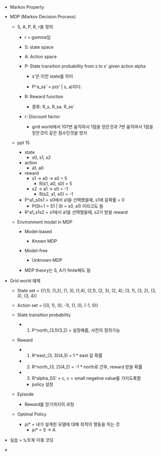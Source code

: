 - Markov Property
- MDP (Markov Decision Process)
	- S, A, P, R, r을 정의
		- r = gamma임
		- S: state space
		- A: Action space
		- P: State transition probability from s to s' given action alpha
			- s'은 이전 state를 의미
			
			- P^a_ss' = p(s' | s, a)이다.
		
		- R: Reward function
			- 종류: R_s, R_sa, R_ss'
		- r: Discount factor
			- grid world에서 107번 움직여서 1점을 얻은것과 7번 움직여서 1점을 얻은것이 같은 점수인것을 방지
	
	- ppt 15
		- state
			- s0, s1, s2
		- action
			- a1, a0
		- reward
			- s1 -> a0 -> s0 = 5
				- R(s1, a0, s0) = 5
			- s2 -> a1 -> s0 = -1
				- R(s2, a1, s0) = -1
		- P^a1_s0s1 = s0에서 a1을 선택했을때, s1에 갈확률 = 0
			- P(St+1 = S1 | St = s0, a1) 이라고도 씀
		- R^a1_s1s2 = s1에서 a1을 선택했을때, s2가 받을 reward
	
	- Environment model in MDP
		- Model-based
			- Known MDP
		- Model-free
			- Unknown MDP
		
		- MDP theory는 S, A가 finite해도 됨
	
- Grid world 예제
	- State set = {(1,1), (1,2), (1, 3), (1,4), (2,1), (2, 3), (2, 4), (3, 1), (3, 2), (3, 3), (3, 4)}
	- Action set = {(0, 1), (0, -1), (1, 0), (-1, 0)}
	- State transition probability
		- 1) P^north_(3,1)(3,2) = 설정해줌, 사전의 정의가능
	- Reward
		- 1) R^east_(3, 3)(4,3) = 1 \* east 갈 확률
		- 2) R^north_(3, 2)(4,2) = -1 \*  north로 간후, reward 받을 확률
		- 3) R^alpha_SS' = c, c = small negative value를 가지도록함
			- policy 설정
		
	- Episode
		- Reward를 얻기까지의 과정
	
	- Optimal Policy
		- pi\* = 내가 설계한 모델에 대해 최적의 행동을 하는 것
			- pi\* = S -> A

- 실습 = 노트북 이용 코딩
- 